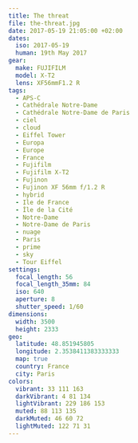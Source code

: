 ```yaml
---
title: The threat
file: the-threat.jpg
date: 2017-05-19 21:05:00 +02:00
dates:
  iso: 2017-05-19
  human: 19th May 2017
gear:
  make: FUJIFILM
  model: X-T2
  lens: XF56mmF1.2 R
tags:
  - APS-C
  - Cathédrale Notre-Dame
  - Cathédrale Notre-Dame de Paris
  - ciel
  - cloud
  - Eiffel Tower
  - Europa
  - Europe
  - France
  - Fujifilm
  - Fujifilm X-T2
  - Fujinon
  - Fujinon XF 56mm f/1.2 R
  - hybrid
  - Ile de France
  - Île de la Cité
  - Notre-Dame
  - Notre-Dame de Paris
  - nuage
  - Paris
  - prime
  - sky
  - Tour Eiffel
settings:
  focal_length: 56
  focal_length_35mm: 84
  iso: 640
  aperture: 8
  shutter_speed: 1/60
dimensions:
  width: 3500
  height: 2333
geo:
  latitude: 48.851945805
  longitude: 2.3538411383333333
  map: true
  country: France
  city: Paris
colors:
  vibrant: 33 111 163
  darkVibrant: 4 81 134
  lightVibrant: 229 186 153
  muted: 88 113 135
  darkMuted: 46 60 72
  lightMuted: 122 71 31
---
```



